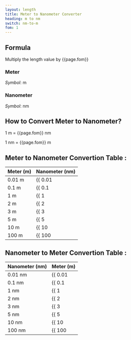 ```yaml
---
layout: length
title: Meter to Nanometer Converter
heading: m to nm
switch: nm-to-m
fom: 1
---
```


## Formula
Multiply the length value by {{page.fom}}

### Meter
*Symbol*: m

### Nanometer
*Symbol*: nm

## How to Convert Meter to Nanometer?
1 m = {{page.fom}} nm

1 nm = {{page.fom}} m

## Meter to Nanometer Convertion Table :

| Meter (m) | Nanometer (nm) |
| ---- | ---- |
| 0.01 m | {{ 0.01 | times: page.fom | round: 5 }} nm |
| 0.1 m | {{ 0.1 | times: page.fom | round: 5 }} nm |
| 1 m | {{ 1 | times: page.fom | round: 5 }} nm |
| 2 m | {{ 2 | times: page.fom | round: 5 }} nm |
| 3 m | {{ 3 | times: page.fom | round: 5 }} nm |
| 5 m | {{ 5 | times: page.fom | round: 5 }} nm |
| 10 m | {{ 10 | times: page.fom | round: 5 }} nm |
| 100 m | {{ 100 | times: page.fom | round: 5 }} nm |

## Nanometer to Meter Convertion Table :

| Nanometer (nm) | Meter (m) |
| ---- | ---- |
| 0.01 nm | {{ 0.01 | divided_by: page.fom | round: 5 }} m |
| 0.1 nm | {{ 0.1 | divided_by: page.fom | round: 5 }} m |
| 1 nm | {{ 1 | divided_by: page.fom | round: 5 }} m |
| 2 nm | {{ 2 | divided_by: page.fom | round: 5 }} m |
| 3 nm | {{ 3 | divided_by: page.fom | round: 5 }} m |
| 5 nm | {{ 5 | divided_by: page.fom | round: 5 }} m |
| 10 nm | {{ 10 | divided_by: page.fom | round: 5 }} m |
| 100 nm | {{ 100 | divided_by: page.fom | round: 5 }} m |

<script>
selectInput[7].selected = true
selectOutput[0].selected = true
</script>
